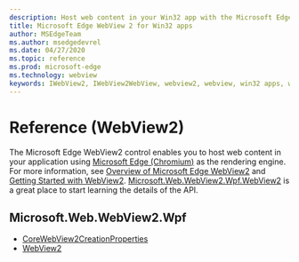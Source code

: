 ```yaml
---
description: Host web content in your Win32 app with the Microsoft Edge WebView 2 control
title: Microsoft Edge WebView 2 for Win32 apps
author: MSEdgeTeam
ms.author: msedgedevrel
ms.date: 04/27/2020
ms.topic: reference
ms.prod: microsoft-edge
ms.technology: webview
keywords: IWebView2, IWebView2WebView, webview2, webview, win32 apps, win32, edge, ICoreWebView2, ICoreWebView2Controller, browser control, edge html
---
```


# Reference \(WebView2\)  

The Microsoft Edge WebView2 control enables you to host web content in your application using [Microsoft Edge \(Chromium\)](https://www.microsoftedgeinsider.com) as the rendering engine.  For more information, see [Overview of Microsoft Edge WebView2](../../../webview2.md) and [Getting Started with WebView2](../../gettingstarted/win32.md).  [Microsoft.Web.WebView2.Wpf.WebView2](0-9-494/microsoft-web-webview2-wpf-webview2.md) is a great place to start learning the details of the API.  

## Microsoft.Web.WebView2.Wpf
*   [CoreWebView2CreationProperties](0-9-494/microsoft-web-webview2-wpf-corewebview2creationproperties.md)
*   [WebView2](0-9-494/microsoft-web-webview2-wpf-webview2.md)
